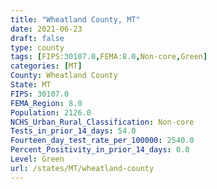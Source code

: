 ```yaml
---
title: "Wheatland County, MT"
date: 2021-06-23
draft: false
type: county
tags: [FIPS:30107.0,FEMA:8.0,Non-core,Green]
categories: [MT]
County: Wheatland County
State: MT
FIPS: 30107.0
FEMA_Region: 8.0
Population: 2126.0
NCHS_Urban_Rural_Classification: Non-core
Tests_in_prior_14_days: 54.0
Fourteen_day_test_rate_per_100000: 2540.0
Percent_Positivity_in_prior_14_days: 0.0
Level: Green
url: /states/MT/wheatland-county
---
```



